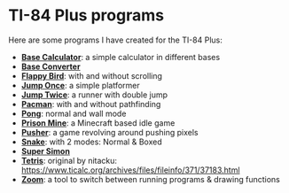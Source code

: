 # TI-84 Plus programs

Here are some programs I have created for the TI-84 Plus:

* [**Base Calculator**](base_calculator/README.md): a simple calculator in different bases
* [**Base Converter**](base_converter/README.md)
* [**Flappy Bird**](flappy_bird/README.md): with and without scrolling
* [**Jump Once**](jump_once/README.md): a simple platformer
* [**Jump Twice**](jump_twice/README.md): a runner with double jump
* [**Pacman**](pacman/README.md): with and without pathfinding
* [**Pong**](pong/README.md): normal and wall mode
* [**Prison Mine**](prison_mine/README.md): a Minecraft based idle game
* [**Pusher**](pusher/README.md): a game revolving around pushing pixels
* [**Snake**](snake/README.md): with 2 modes: Normal & Boxed
* [**Super Simon**](super_simon/README.md)
* [**Tetris**](tetris/README.md): original by nitacku: https://www.ticalc.org/archives/files/fileinfo/371/37183.html
* [**Zoom**](zoom/README.md): a tool to switch between running programs & drawing functions